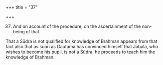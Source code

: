 +++
title = "37"

+++


37. And on account of the procedure, on the ascertainment of the non-being of that.

That a Śūdra is not qualified for knowledge of Brahman appears from that fact also that as soon as Gautama has convinced himself that Jābāla, who wishes to become his pupil, is not a Śūdra, he proceeds to teach him the knowledge of Brahman.

